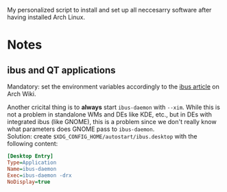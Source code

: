 My personalized script to install and set up all neccesarry software after having installed Arch Linux.

# Notes 
## ibus and QT applications
Mandatory: set the environment variables accordingly to the [ibus article](https://wiki.archlinux.org/title/IBus) on Arch Wiki.

Another cricital thing is to **always** start `ibus-daemon` with `--xim`. While this is not a problem in standalone WMs and DEs like KDE, etc., but in DEs with integrated ibus (like GNOME), this is a problem since we don't really know what parameters does GNOME pass to `ibus-daemon`.  
Solution: create `$XDG_CONFIG_HOME/autostart/ibus.desktop` with the following content:

```ini
[Desktop Entry]
Type=Application
Name=ibus-daemon
Exec=ibus-daemon -drx
NoDisplay=true
```

